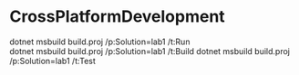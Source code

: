 # CrossPlatformDevelopment
dotnet msbuild build.proj /p:Solution=lab1 /t:Run  
dotnet msbuild build.proj /p:Solution=lab1 /t:Build
dotnet msbuild build.proj /p:Solution=lab1 /t:Test